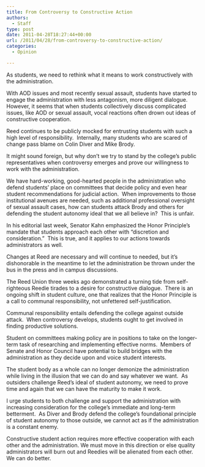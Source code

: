 ```yaml
---
title: From Controversy to Constructive Action
authors: 
  - Staff
type: post
date: 2011-04-28T18:27:44+00:00
url: /2011/04/28/from-controversy-to-constructive-action/
categories:
  - Opinion

---
```

As students, we need to rethink what it means to work constructively with the administration.

With AOD issues and most recently sexual assault, students have started to engage the administration with less antagonism, more diligent dialogue.  However, it seems that when students collectively discuss complicated issues, like AOD or sexual assault, vocal reactions often drown out ideas of constructive cooperation.

Reed continues to be publicly mocked for entrusting students with such a high level of responsibility.  Internally, many students who are scared of change pass blame on Colin Diver and Mike Brody.

It might sound foreign, but why don’t we try to stand by the college’s public representatives when controversy emerges and prove our willingness to work with the administration.

We have hard-working, good-hearted people in the administration who defend students’ place on committees that decide policy and even hear student recommendations for judicial action.  When improvements to those institutional avenues are needed, such as additional professional oversight of sexual assault cases, how can students attack Brody and others for defending the student autonomy ideal that we all believe in?  This is unfair.

In his editorial last week, Senator Kahn emphasized the Honor Principle’s mandate that students approach each other with “discretion and consideration.”  This is true, and it applies to our actions towards administrators as well.

Changes at Reed are necessary and will continue to needed, but it’s dishonorable in the meantime to let the administration be thrown under the bus in the press and in campus discussions.

The Reed Union three weeks ago demonstrated a turning tide from self-righteous Reedie tirades to a desire for constructive dialogue.  There is an ongoing shift in student culture, one that realizes that the Honor Principle is a call to communal responsibility, not unfettered self-justification.

Communal responsibility entails defending the college against outside attack.  When controversy develops, students ought to get involved in finding productive solutions.

Student on committees making policy are in positions to take on the longer-term task of researching and implementing effective norms.  Members of Senate and Honor Council have potential to build bridges with the administration as they decide upon and voice student interests.

The student body as a whole can no longer demonize the administration while living in the illusion that we can do and say whatever we want.  As outsiders challenge Reed’s ideal of student autonomy, we need to prove time and again that we can have the maturity to make it work.

I urge students to both challenge and support the administration with increasing consideration for the college’s immediate and long-term betterment.  As Diver and Brody defend the college’s foundational principle of student autonomy to those outside, we cannot act as if the administration is a constant enemy.

Constructive student action requires more effective cooperation with each other and the administration. We must move in this direction or else quality administrators will burn out and Reedies will be alienated from each other.  We can do better.